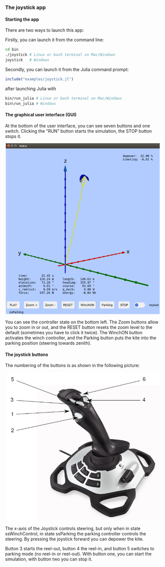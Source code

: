 ### The joystick app

#### Starting the app
There are two ways to launch this app:

Firstly, you can launch it from the command line:
```bash
cd bin
./joystick # Linux or bash terminal on Mac/Windows
joystick   # Windows
```
Secondly, you can launch it from the Julia command prompt:
```julia
include("examples/joystick.jl")
```
after launching Julia with
```bash
bin/run_julia # Linux or bash terminal on Mac/Windows
bin\run_julia # Windows
```

#### The graphical user interface (GUI)
At the bottom of the user interface, you can see seven buttons and one switch.
Clicking the "RUN" button starts the simulation, the STOP button stops it.
<p align="center"><img src="https://github.com/aenarete/KiteSimulators.jl/blob/main/docs/kite_4p.png?raw=true" width="500" /></p>
 You can see the controller state on the bottom left. The Zoom buttons allow you to zoom in or out, and the RESET button resets the zoom level to the default (sometimes you have to click it twice). The WinchON button activates the winch controller, and the Parking button puts the kite into the parking position (steering towards zenith).

 #### The joystick buttons
 The numbering of the buttons is as shown in the following picture:

<p align="center"><img src="https://github.com/aenarete/KiteSimulators.jl/blob/main/docs/joystick_buttons.png?raw=true" width="500" /></p>
The x-axis of the Joystick controls steering, but only when in state ssWinchControl, in state ssParking the parking controller controls the steering. By pressing the joystick forward you can depower the kite.

Button 3 starts the reel-out, button 4 the reel-in, and button 5 switches to parking mode (no reel-in or reel-out). With button one, you can start the simulation, with button two you can stop it.